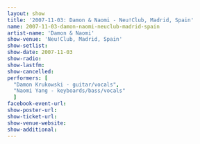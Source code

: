```yaml
---
layout: show
title: '2007-11-03: Damon & Naomi - Neu!Club, Madrid, Spain'
name: 2007-11-03-damon-naomi-neuclub-madrid-spain
artist-name: 'Damon & Naomi'
show-venue: 'Neu!Club, Madrid, Spain'
show-setlist: 
show-date: 2007-11-03
show-radio: 
show-lastfm: 
show-cancelled: 
performers: [
  "Damon Krukowski - guitar/vocals",
  "Naomi Yang - keyboards/bass/vocals"
  ]
facebook-event-url: 
show-poster-url: 
show-ticket-url: 
show-venue-website: 
show-additional: 
---
```



